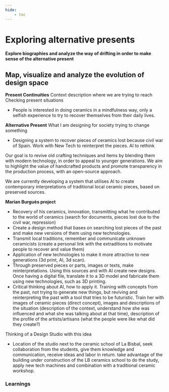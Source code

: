 ```yaml
---
hide:
    - toc
---
```


# Exploring alternative presents
**Explore biographies and analyze the way of drifting in order to make sense of the alternative present**

## Map, visualize and analyze the evolution of design space

**Present Continuities**
Context description where we are trying to reach
Checking present situations

- People is interested in doing ceramics in a mindfulness way, only a selfish experience to try to recover themselves from their daily lives.

**Alternative Present**
What I am designing for society trying to change something

- Designing a system to recover pieces of ceramics lost because civil war of Spain. Work with New Tech to reinterpret the pieces. AI to rethink

Our goal is to revive old crafting techniques and items by blending them with modern technology, in order to appeal to younger generations. We aim to highlight the value of handcrafted products and promote transparency in the production process, with an open-source approach.

We are currently developing a system that utilises AI to create contemporary interpretations of traditional local ceramic pieces, based on preserved sources.


**Marian Burguès project**

- Recovery of his ceramics, innovation, transmitting what he contributed to the world of ceramics (search for documents, pieces lost due to the civil war, repression)
- Create a design method that bases on searching lost pieces of the past and make new versions of them using new technologies.
- Transmit local traditions, remember and communicate unknown ceramicists (create a personal link with the extraditions to motivate people to recover and value them)
- Application of new technologies to make it more attractive to new generations (3d print, AI, 3d scan).
- Through preserved pieces or parts, images or texts, make reinterpretations. Using this sources and with AI create new designs. Once having a digital file, translate it to a 3D model and fabricate them using new technologies, such as 3D printing.
- Critical thinking about AI, how to apply it. Training with concepts from the past, not trying to generate new things, but reviving and reinterpreting the past with a tool that tries to be futuristic. Train her with images of ceramic pieces (direct concept), images and descriptions of the situation (description of the context, understand how she was influenced and what she was talking about at that time), description of the profile of the artists/artisans (what the people were like what did they create?)

Thinking of a Design Studio with this idea
- Location of the studio next to the ceramic school of La Bisbal, seek collaboration from the students, give them knowledge and communication, receive ideas and labor in return. take advantage of the building under construction of the LB ceramics school to do the study, apply new tech machines and combination with a traditional ceramic workshop.


### Learnings
